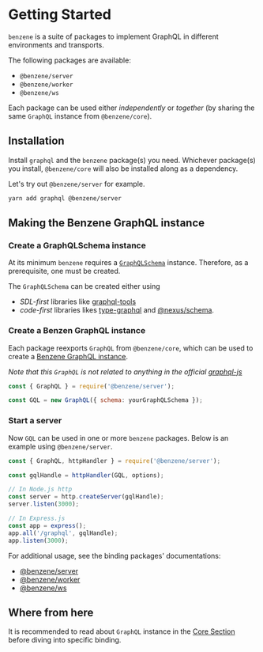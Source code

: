 # Getting Started

`benzene` is a suite of packages to implement GraphQL in different environments and transports.

The following packages are available:

- `@benzene/server`
- `@benzene/worker`
- `@benzene/ws`

Each package can be used either *independently* or *together* (by sharing the same `GraphQL` instance from `@benzene/core`).

## Installation

Install `graphql` and the `benzene` package(s) you need. Whichever package(s) you install, `@benzene/core` will also be installed along as a dependency.

Let's try out `@benzene/server` for example.

```bash
yarn add graphql @benzene/server
```

## Making the Benzene GraphQL instance

### Create a GraphQLSchema instance

At its minimum `benzene` requires a [`GraphQLSchema`](https://graphql.org/graphql-js/type/#graphqlschema) instance. Therefore, as a prerequisite, one must be created.

The `GraphQLSchema` can be created either using

- *SDL-first* libraries like [graphql-tools](https://github.com/ardatan/graphql-tools) 
- *code-first* libraries likes [type-graphql](https://github.com/MichalLytek/type-graphql) and [@nexus/schema](https://github.com/graphql-nexus/schema).

### Create a Benzen GraphQL instance

Each package reexports `GraphQL` from `@benzene/core`, which can be used to create a [Benzene GraphQL instance](core/). 

*Note that this `GraphQL` is not related to anything in the official [graphql-js](https://github.com/graphql/graphql-js)*

```js
const { GraphQL } = require('@benzene/server');

const GQL = new GraphQL({ schema: yourGraphQLSchema });
```

### Start a server

Now `GQL` can be used in one or more `benzene` packages. Below is an example using `@benzene/server`.

```js
const { GraphQL, httpHandler } = require('@benzene/server');

const gqlHandle = httpHandler(GQL, options);

// In Node.js http
const server = http.createServer(gqlHandle);
server.listen(3000);

// In Express.js
const app = express();
app.all('/graphql', gqlHandle);
app.listen(3000);
```

For additional usage, see the binding packages' documentations:

- [@benzene/server](server/)
- [@benzene/worker](worker/)
- [@benzene/ws](ws/)

## Where from here

It is recommended to read about `GraphQL` instance in the [Core Section](core/) before diving into specific binding.